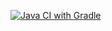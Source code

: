 
[![Java CI with Gradle](https://github.com/urii9158/BDD/actions/workflows/gradle.yml/badge.svg)](https://github.com/urii9158/BDD/actions/workflows/gradle.yml)
